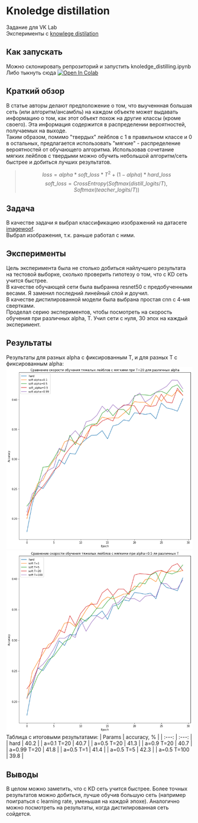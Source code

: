 # Knoledge distillation
Задание для VK Lab  
Эксперименты с [knowlege distilation](https://arxiv.org/abs/1503.02531)
## Как запускать
Можно склонировать репрозиторий и запустить knoledge_distilling.ipynb  
Либо тыкнуть сюда [![Open In Colab](https://colab.research.google.com/assets/colab-badge.svg)](https://colab.research.google.com/github/valukov-alex/knoledge_distilling/blob/master/knoledge_distilling.ipynb)
## Краткий обзор
В статье авторы делают предположение о том, что выученнная большая сеть (или алгоритм/ансамбль)
на каждом объекте может выдавать информацию о том, как этот объект похож на другие классы
(кроме своего). Эта информация содержится в распределении вероятностей, получаемых на выходе.  
Таким образом, помимо "твердых" лейблов с 1 в правильном классе и 0 в остальных,
предлагается использовать "мягкие" - распределение вероятностей от обучающего алгоритма.
Использовав сочетание мягких лейблов с твердыми можно обучить небольшой алгоритм/сеть быстрее
и добиться лучших результатов.
>$$loss = alpha * soft\_loss * T^2 + (1 - alpha) * hard\_loss$$ 
>$$soft\_loss = CrossEntropy(Softmax(distill\_logits/T), Softmax(teacher\_logits/T))$$
## Задача
В качестве задачи я выбрал классификацию изображений на датасете [imagewoof](https://github.com/fastai/imagenette).  
Выбрал изображения, т.к. раньше работал с ними.
## Эксперименты
Цель эксперимента была не столько добиться найлучшего результата на тестовой выборке,
сколько проверить гипотезу о том, что с KD сеть учится быстрее.  
В качестве обучающей сети была выбранна resnet50 с предобученными весами. Я
заменил последний линейный слой и доучил.  
В качестве дистилированной модели была выбрана простая cnn с 4-мя свертками.  
Проделал серию экспериментов, чтобы посмотреть на скорость обучения при различных alpha, T.
Учил сети с нуля, 30 эпох на каждый эксперимент.
## Результаты
Результаты для разных alpha с фиксированным T, и для разных T с фиксированным alpha:
![plot T=20](https://raw.githubusercontent.com/valukov-alex/knoledge_distilling/master/plots/plot_T20.png)
![plot alpha=0.5](https://raw.githubusercontent.com/valukov-alex/knoledge_distilling/master/plots/plot_alpha0.5.png)
Таблица с итоговыми результатами:
| Params | accuracy, % |
| :---: | :---: |
| hard | 40.2 |
| a=0.1 T=20 | 40.7 |
| a=0.5 T=20 | 41.3 |
| a=0.9 T=20 | 40.7 |
| a=0.99 T=20 | 41.8 |
| a=0.5 T=1 | 41.4 |
| a=0.5 T=5 | 42.3 |
| a=0.5 T=100 | 39.8 |
## Выводы
В целом можно заметить, что с KD сеть учится быстрее. Более точных результатов можно
добиться, лучше обучив большую сеть (например поиграться с learning rate, уменьшая на каждой эпохе).
Аналогично можно посмотреть на результаты, когда дистилированная сеть сойдется.

 
